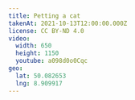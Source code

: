 ```yaml
---
title: Petting a cat
takenAt: 2021-10-13T12:00:00.000Z
license: CC BY-ND 4.0
video:
  width: 650
  height: 1150
  youtube: a098d0o0Cqc
geo:
  lat: 50.082653
  lng: 8.909917
---
```

